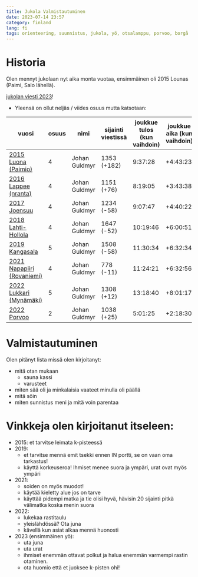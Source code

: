 ```yaml
---
title: Jukola Valmistautuminen
date: 2023-07-14 23:57
category: finland
lang: fi
tags: orienteering, suunnistus, jukola, yö, otsalamppu, porvoo, borgå
---
```


Historia
===

Olen mennyt jukolaan nyt aika monta vuotaa, ensimmäinen oli 2015 Lounas (Paimi, Salo lähellä).

[jukolan viesti 2023](https://jukola.com/2023/)!

 - Yleensä on ollut neljäs / viides osuus mutta katsotaan:

| vuosi | osuus | nimi | sijainti viestissä | joukkue tulos (kun vaihdoin) | joukkue aika (kun vaihdoin) | osuus sijainti | osuus aika | ?? |
| --- | --- | --- | --- | --- | --- | --- | --- | --- |
|[2015 Luona (Paimio)](https://results.jukola.com/tulokset/en/j2015_ju/kilpailijat/1030/)| 4 | Johan Guldmyr | 1353 (+182) | 9:37:28 | +4:43:23 | 1579/1647 | 2:19:35|
|[2016 Lappee (nranta)](https://results.jukola.com/tulokset/en/j2016_ju/kilpailijat/1255/)|4 | Johan Guldmyr | 1151 (+76) | 8:19:05 | +3:43:38 | 1326/1559 | 1:53:48|
|[2017 Joensuu](https://results.jukola.com/tulokset/en/j2017_ju/kilpailijat/1110/)|4|Johan Guldmyr|1234 (-58)|9:07:47|+4:40:22|985/1472|1:32:58|
|[2018 Lahti-Hollola](https://results.jukola.com/tulokset/en/j2018_ju/kilpailijat/1258/)|4|Johan Guldmyr|1647 (-52)|10:19:46|+6:00:51|1429/1773|2:06:03|1429|
|[2019 Kangasala](https://results.jukola.com/tulokset/en/j2019_ju/kilpailijat/1519/)|5|Johan Guldmyr|1508 (-58)|11:30:34|+6:32:34|1492/1772|2:13:03|1492|
|[2021 Napapiiri (Rovaniemi)](https://results.jukola.com/tulokset/en/j2021_ju/kilpailijat/1173/)|4|Johan Guldmyr|778 (-11)|11:24:21|+6:32:56|778/836|2:12:17|1242624|
|[2022 Lukkari (Mynämäki)](https://results.jukola.com/tulokset/en/j2022_ju/kilpailijat/1133/)|5|Johan Guldmyr|1308 (+12)|13:18:40|+8:01:17|1319/1396|2:46:24|1242624|
|[2022 Porvoo](https://results.jukola.com/tulokset/en/j2023_ju/kilpailijat/1143/)|2|Johan Guldmyr|1038 (+25)|5:01:25|+2:18:30|1168/1621|2:44:52|1526679|


Valmistautuminen
===

Olen pitänyt lista missä olen kirjoitanyt:

 - mitä otan mukaan
   - sauna kassi 
   - varusteet
 - miten sää oli ja minkalaisia vaateet minulla oli päällä
 - mitä söin
 - miten sunnistus meni ja mitä voin parentaa


Vinkkeja olen kirjoitanut itseleen:
===

 - 2015: et tarvitse leimata k-pisteessä
 - 2019: 
   - et tarvitse mennä emit tsekki ennen IN portti, se on vaan oma tarkastus!
   - käyttä korkeuseroa! Ihmiset menee suora ja ympäri, urat ovat myös ympäri 
 - 2021:
   - soiden on myös muodot!
   - käytää kieletty alue jos on tarve
   - käyttää pidempi matka ja tie olisi hyvä, hävisin 20 sijainti pitkä välimatka koska menin suora
 - 2022:
   - lukekaa rastitaulu
   - yleislähdössä? Ota juna
   - kävellä kun asiat alkaa mennä huonosti
 - 2023 (ensimmäinen yö):
   - uta juna
   - uta urat
   - ihmiset enemmän ottavat polkut ja halua enemmän varmempi rastin otaminen. 
   - ota huomio että et juoksee k-pisten ohi!




